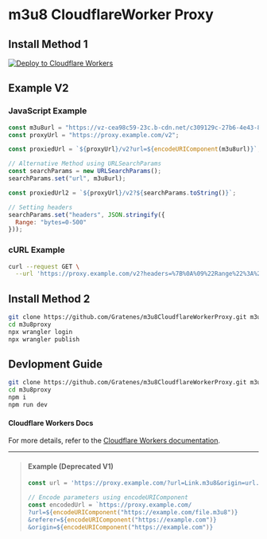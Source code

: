 # m3u8 CloudflareWorker Proxy

## Install Method 1
[![Deploy to Cloudflare Workers](https://deploy.workers.cloudflare.com/button)](httpss://deploy.workers.cloudflare.com/?url=https://github.com/Gratenes/m3u8CloudflareWorkerProxy)

## Example V2

### JavaScript Example
```js
const m3u8url = "https://vz-cea98c59-23c.b-cdn.net/c309129c-27b6-4e43-8254-62a15c77c5ee/842x480/video.m3u8";
const proxyUrl = "https://proxy.example.com/v2";

const proxiedUrl = `${proxyUrl}/v2?url=${encodeURIComponent(m3u8url)}`;

// Alternative Method using URLSearchParams
const searchParams = new URLSearchParams();
searchParams.set("url", m3u8url);

const proxiedUrl2 = `${proxyUrl}/v2?${searchParams.toString()}`;

// Setting headers
searchParams.set("headers", JSON.stringify({
  Range: "bytes=0-500"
}));
```

### cURL Example
```bash
curl --request GET \
  --url 'https://proxy.example.com/v2?headers=%7B%0A%09%22Range%22%3A%20%22bytes%3D0-499%22%0A%7D&url=https%3A%2F%2Fvz-cea98c59-23c.b-cdn.net%2Fc309129c-27b6-4e43-8254-62a15c77c5ee%2F842x480%2Fvideo.m3u8'
```

## Install Method 2
```bash
git clone https://github.com/Gratenes/m3u8CloudflareWorkerProxy.git m3u8proxy
cd m3u8proxy
npx wrangler login
npx wrangler publish
```

## Devlopment Guide
```bash
git clone https://github.com/Gratenes/m3u8CloudflareWorkerProxy.git m3u8proxy
cd m3u8proxy
npm i
npm run dev
```

#### Cloudflare Workers Docs
For more details, refer to the [Cloudflare Workers documentation](https://developers.cloudflare.com/workers/get-started/guide/).

---

> #### Example (Deprecated V1)
> ```js
> const url = 'https://proxy.example.com/?url=Link.m3u8&origin=url.example';
> 
> // Encode parameters using encodeURIComponent
> const encodedUrl = `https://proxy.example.com/
> ?url=${encodeURIComponent("https://example.com/file.m3u8")}
> &referer=${encodeURIComponent("https://example.com")}
> &origin=${encodeURIComponent("https://example.com")}
> ```

